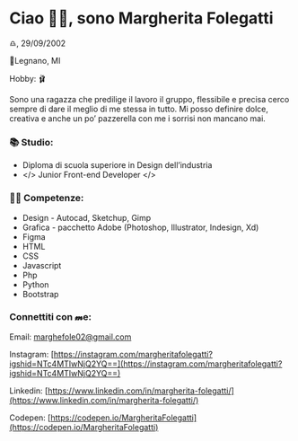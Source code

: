 # Ciao 👋🏻, sono Margherita Folegatti

♎︎, 29/09/2002

📍Legnano, MI

Hobby: 🩰

Sono una ragazza che predilige il lavoro il gruppo, flessibile e precisa cerco sempre di dare il meglio di me stessa in tutto.
Mi posso definire dolce, creativa e anche un po’ pazzerella con me i sorrisi non mancano mai.

### 📚 Studio:

- Diploma di scuola superiore in Design dell’industria
- </> Junior Front-end Developer </>

### 👩‍💻 Competenze:

- Design - Autocad, Sketchup, Gimp
- Grafica - pacchetto Adobe (Photoshop, Illustrator, Indesign, Xd)
- Figma
- HTML
- CSS
- Javascript
- Php
- Python
- Bootstrap

### Connettiti con 𝓶e:
Email: marghefole02@gmail.com

Instagram: [https://instagram.com/margheritafolegatti?igshid=NTc4MTIwNjQ2YQ==](https://instagram.com/margheritafolegatti?igshid=NTc4MTIwNjQ2YQ==)

Linkedin: [https://www.linkedin.com/in/margherita-folegatti/](https://www.linkedin.com/in/margherita-folegatti/)

Codepen: [https://codepen.io/MargheritaFolegatti](https://codepen.io/MargheritaFolegatti)


